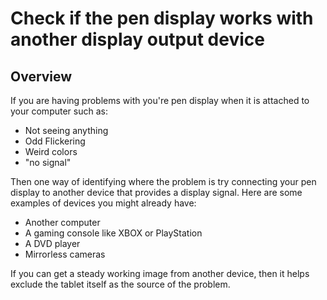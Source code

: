 # Check if the pen display works with another display output device

## Overview

If you are having problems with you're pen display when it is attached to your computer such as:

* Not seeing anything
* Odd Flickering
* Weird colors
* "no signal"

Then one way of identifying where the problem is try connecting your pen display to another device that provides a display signal. Here are some examples of devices you might already have:

* Another computer
* A gaming console like XBOX or PlayStation
* A DVD player
* Mirrorless cameras

If you can get a steady working image from another device, then it helps exclude the tablet itself as the source of the problem.

